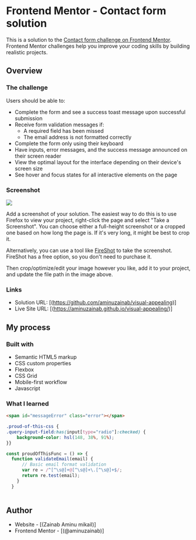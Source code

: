 # Frontend Mentor - Contact form solution

This is a solution to the [Contact form challenge on Frontend Mentor](https://www.frontendmentor.io/challenges/contact-form--G-hYlqKJj). Frontend Mentor challenges help you improve your coding skills by building realistic projects. 

## Overview

### The challenge

Users should be able to:

- Complete the form and see a success toast message upon successful submission
- Receive form validation messages if:
  - A required field has been missed
  - The email address is not formatted correctly
- Complete the form only using their keyboard
- Have inputs, error messages, and the success message announced on their screen reader
- View the optimal layout for the interface depending on their device's screen size
- See hover and focus states for all interactive elements on the page

### Screenshot

![](./screenshot.jpg)

Add a screenshot of your solution. The easiest way to do this is to use Firefox to view your project, right-click the page and select "Take a Screenshot". You can choose either a full-height screenshot or a cropped one based on how long the page is. If it's very long, it might be best to crop it.

Alternatively, you can use a tool like [FireShot](https://getfireshot.com/) to take the screenshot. FireShot has a free option, so you don't need to purchase it. 

Then crop/optimize/edit your image however you like, add it to your project, and update the file path in the image above.

### Links

- Solution URL: [(https://github.com/aminuzainab/visual-appealing)]
- Live Site URL: [(https://aminuzainab.github.io/visual-appealing/)]

## My process

### Built with

- Semantic HTML5 markup
- CSS custom properties
- Flexbox
- CSS Grid
- Mobile-first workflow
- Javascript


### What I learned

```html
<span id="messageError" class="error"></span>
```
```css
.proud-of-this-css {
.query-input-field:has(input[type="radio"]:checked) {
    background-color: hsl(148, 38%, 91%);
}}
```
```js
const proudOfThisFunc = () => {
  function validateEmail(email) {
      // Basic email format validation
      var re = /^[^\s@]+@[^\s@]+\.[^\s@]+$/;
      return re.test(email);
    }
  }
  
```


## Author

- Website - [(Zainab Aminu mikail)]
- Frontend Mentor - [(@aminuzainab)]
